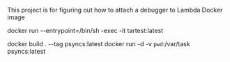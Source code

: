 This project is for figuring out how to attach a debugger to Lambda Docker image





docker run --entrypoint=/bin/sh -exec -it tartest:latest



docker build . --tag psyncs:latest
docker run -d -v `pwd`:/var/task psyncs:latest  